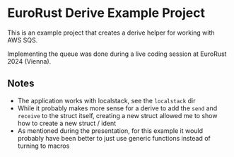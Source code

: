 # EuroRust Derive Example Project

This is an example project that creates a derive helper for working with AWS SQS.

Implementing the queue was done during a live coding session at EuroRust 2024 (Vienna).

## Notes

- The application works with localstack, see the `localstack` dir
- While it probably makes more sense for a derive to add the `send` and `receive` to the struct itself, creating a new struct allowed me to show how to create a new struct / ident
- As mentioned during the presentation, for this example it would probably have been better to just use generic functions instead of turning to macros
